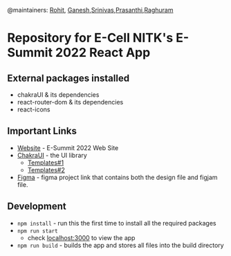 @maintainers: [Rohit](https://github.com/rohithandique), [Ganesh](https://github.com/sourceganesh),[Srinivas](https://github.com/SrinivasJoshi),[Prasanthi](https://github.com/Prasanthib1),[Raghuram](https://github.com/FlamingSaint)

# Repository for E-Cell NITK's E-Summit 2022 React App

## External packages installed
- chakraUI & its dependencies
- react-router-dom & its dependencies
- react-icons

## Important Links
- [Website](https://esummit-2022.web.app/) - E-Summit 2022 Web Site
- [ChakraUI](https://chakra-ui.com/) - the UI library 
  - [Templates#1](https://chakra-templates.dev/)
  - [Templates#2](https://choc-ui.tech/)
- [Figma](https://www.figma.com/files/project/42688290/E-Summit-2022?fuid=1012347299421569893) - figma project link that contains both the design file and figjam file.

## Development

- `npm install` - run this the first time to install all the required packages
- `npm run start`
  - check [localhost:3000](http:localhost:3000) to view the app
- `npm run build` - builds the app and stores all files into the build directory
